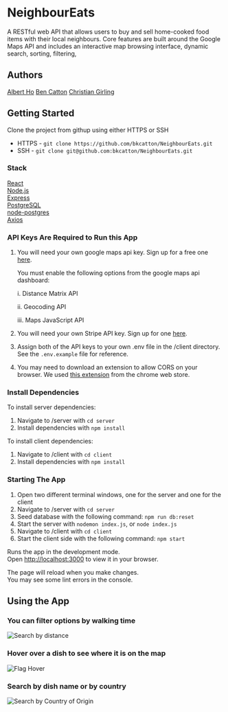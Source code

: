 # NeighbourEats

A RESTful web API that allows users to buy and sell home-cooked
food items with their local neighbours. Core features are built
around the Google Maps API and includes an interactive map
browsing interface, dynamic search, sorting, filtering,

## Authors
[Albert Ho](https://github.com/albho)
[Ben Catton](https://github.com/bkcatton)
[Christian Girling](https://github.com/girlingc)

## Getting Started
Clone the project from githup using either HTTPS or SSH
- HTTPS - `git clone https://github.com/bkcatton/NeighbourEats.git`
- SSH - `git clone git@github.com:bkcatton/NeighbourEats.git`

### Stack
[React](https://reactjs.org/)\
[Node.js](https://nodejs.org/en/)\
[Express](https://www.npmjs.com/package/express)\
[PostgreSQL](https://www.postgresql.org/docs/current/app-psql.html)\
[node-postgres](https://www.npmjs.com/package/pg)\
[Axios](https://www.npmjs.com/package/axios)

### API Keys Are Required to Run this App
1. You will need your own google maps api key. Sign up for a free one [here](https://developers.google.com/maps).

   You must enable the following options from the google maps api dashboard:
   
   i. Distance Matrix API
   
   ii. Geocoding API

   iii. Maps JavaScript API

2. You will need your own Stripe API key. Sign up for one [here](https://stripe.com/docs/api).
   
3. Assign both of the API keys to your own .env file in the /client directory. See the `.env.example` file for reference.

4. You may need to download an extension to allow CORS on your browser. We used [this extension](https://chrome.google.com/webstore/detail/allow-cors-access-control/lhobafahddgcelffkeicbaginigeejlf?hl=en) from the chrome web store.


### Install Dependencies

To install server dependencies:
1. Navigate to /server with `cd server`
2. Install dependencies with `npm install`

To install client dependencies:
1. Navigate to /client with `cd client`
2. Install dependencies with `npm install`

### Starting The App

1. Open two different terminal windows, one for the server and one for the client
2. Navigate to /server with `cd server`
3. Seed database with the following command:
`npm run db:reset`
4. Start the server with `nodemon index.js`, or `node index.js`
5. Navigate to /client with `cd client`
6. Start the client side with the following command:
`npm start`

Runs the app in the development mode.\
Open [http://localhost:3000](http://localhost:3000) to view it in your browser.

The page will reload when you make changes.\
You may see some lint errors in the console.

## Using the App
### You can filter options by walking time
![Search by distance](https://github.com/bkcatton/NeighbourEats/blob/main/client/public/app_demo_1.gif?raw=true)

### Hover over a dish to see where it is on the map
![Flag Hover](https://github.com/bkcatton/NeighbourEats/blob/main/client/public/App_hover_demo.gif?raw=true)

### Search by dish name or by country
![Search by Country of Origin](https://github.com/bkcatton/NeighbourEats/blob/main/client/public/app_search_demo.gif?raw=true)






